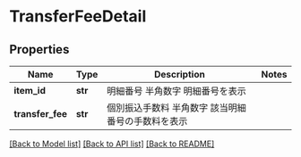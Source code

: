 # TransferFeeDetail

## Properties
Name | Type | Description | Notes
------------ | ------------- | ------------- | -------------
**item_id** | **str** | 明細番号 半角数字 明細番号を表示  | 
**transfer_fee** | **str** | 個別振込手数料 半角数字 該当明細番号の手数料を表示  | 

[[Back to Model list]](../README.md#documentation-for-models) [[Back to API list]](../README.md#documentation-for-api-endpoints) [[Back to README]](../README.md)


